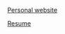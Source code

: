 

[Personal website](https://huy-n1001.github.io/)


[Resume](https://huy-n1001.github.io/resume.pdf)
